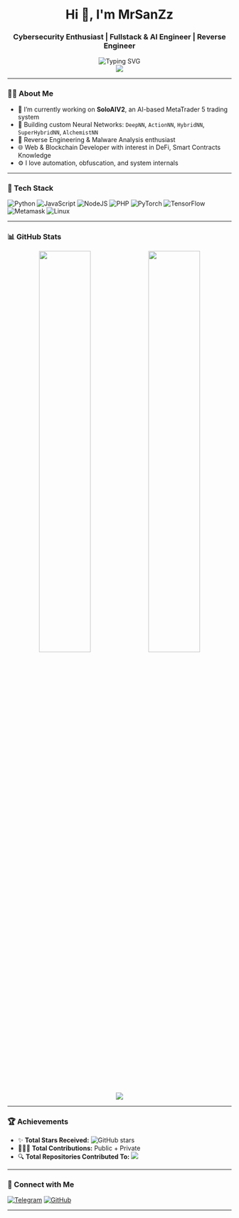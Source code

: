 <h1 align="center">Hi 👋, I'm MrSanZz</h1>
<h3 align="center">Cybersecurity Enthusiast | Fullstack & AI Engineer | Reverse Engineer</h3>

<p align="center">
  <img src="https://readme-typing-svg.herokuapp.com?font=Fira+Code&size=20&pause=1000&color=1DD2AF&width=435&lines=Pythonic+by+Heart;Web3+Engineer;Reverse+Engineering+Geek;AI%2FML+Enthusiast" alt="Typing SVG" /><br>
  <img src="https://komarev.com/ghpvc/?username=MrSanZz&color=blue&style=flat-square&label=Views"></img>
</p>

---

### 👨‍💻 About Me

- 🔭 I’m currently working on **SoloAIV2**, an AI-based MetaTrader 5 trading system  
- 🧠 Building custom Neural Networks: `DeepNN`, `ActionNN`, `HybridNN`, `SuperHybridNN`, `AlchemistNN`  
- 🔐 Reverse Engineering & Malware Analysis enthusiast  
- 🌐 Web & Blockchain Developer with interest in DeFi, Smart Contracts Knowledge  
- ⚙️ I love automation, obfuscation, and system internals  

---

### 🧰 Tech Stack

![Python](https://img.shields.io/badge/Python-FFD43B?style=for-the-badge&logo=python&logoColor=blue)
![JavaScript](https://img.shields.io/badge/JavaScript-333?style=for-the-badge&logo=javascript)
![NodeJS](https://img.shields.io/badge/Node.js-339933?style=for-the-badge&logo=nodedotjs&logoColor=white)
![PHP](https://img.shields.io/badge/PHP-8892BF?style=for-the-badge&logo=php&logoColor=white)
![PyTorch](https://img.shields.io/badge/PyTorch-EE4C2C?style=for-the-badge&logo=pytorch&logoColor=white)
![TensorFlow](https://img.shields.io/badge/TensorFlow-FF6F00?style=for-the-badge&logo=tensorflow&logoColor=white)
![Metamask](https://img.shields.io/badge/Metamask-F6851B?style=for-the-badge&logo=metamask&logoColor=white)
![Linux](https://img.shields.io/badge/Linux-FCC624?style=for-the-badge&logo=linux&logoColor=black)

---

### 📊 GitHub Stats

<p align="center">
  <img width="48%" src="https://github-readme-stats.vercel.app/api?username=MrSanZz&show_icons=true&theme=tokyonight&count_private=true&hide=issues&custom_title=MrSanZz's+GitHub+Stats" />
  <img width="48%" src="https://github-readme-streak-stats.herokuapp.com/?user=MrSanZz&theme=tokyonight" />
</p>

<p align="center">
  <img src="https://github-readme-activity-graph.vercel.app/graph?username=MrSanZz&bg_color=000000&color=00ff00&line=00ffff&point=ffffff&area=true&hide_border=true)](https://github.com/ashutosh00710/github-readme-activity-graph" />
</p>

---

### 🏆 Achievements

- ✨ **Total Stars Received:** ![GitHub stars](https://img.shields.io/github/stars/MrSanZz?style=flat-square&color=yellow)  
- 🧑‍🤝‍🧑 **Total Contributions:** Public + Private  
- 🔍 **Total Repositories Contributed To:** ![](https://img.shields.io/github/contributors/MrSanZz?style=flat-square&color=blue)

---

### 🔗 Connect with Me

[![Telegram](https://img.shields.io/badge/Telegram-%231572B6.svg?style=for-the-badge&logo=telegram&logoColor=white)](https://t.me/MrSanZzXe)
[![GitHub](https://img.shields.io/badge/GitHub-%2312100E.svg?style=for-the-badge&logo=github&logoColor=white)](https://github.com/MrSanZz)

---
